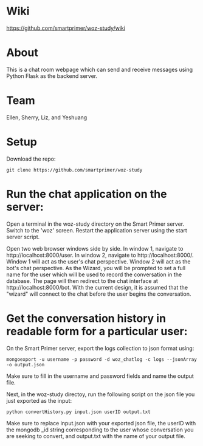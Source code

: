 # Wiki
https://github.com/smartprimer/woz-study/wiki

# About
This is a chat room webpage which can send and receive messages using Python Flask as the backend server.

# Team
Ellen, Sherry, Liz, and Yeshuang

# Setup
Download the repo:
```
git clone https://github.com/smartprimer/woz-study
```
# Run the chat application on the server:

Open a terminal in the woz-study directory on the Smart Primer server. Switch to the 'woz' screen. Restart the application server using the start server script.

Open two web browser windows side by side. In window 1, navigate to http://localhost:8000/user. In window 2, navigate to http://localhost:8000/. Window 1 will act as the user's chat perspective. Window 2 will act as the bot's chat perspective. As the Wizard, you will be prompted to set a full name for the user which will be used to record the conversation in the database. The page will then redirect to the chat interface at http://localhost:8000/bot. With the current design, it is assumed that the "wizard" will connect to the chat before the user begins the conversation.

# Get the conversation history in readable form for a particular user:

On the Smart Primer server, export the logs collection to json format using:
```
mongoexport -u username -p password -d woz_chatlog -c logs --jsonArray -o output.json
```
Make sure to fill in the username and password fields and name the output file.

Next, in the woz-study directoy, run the following script on the json file you just exported as the input:
```
python convertHistory.py input.json userID output.txt
```
Make sure to replace input.json with your exported json file, the userID with the mongodb \_id string corresponding to the user whose conversation you are seeking to convert, and output.txt with the name of your output file.
